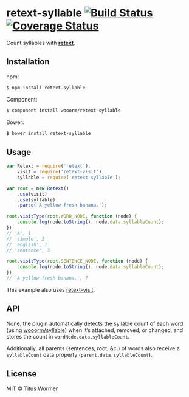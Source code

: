 # retext-syllable [![Build Status](https://travis-ci.org/wooorm/retext-syllable.svg?branch=master)](https://travis-ci.org/wooorm/retext-syllable) [![Coverage Status](https://img.shields.io/coveralls/wooorm/retext-syllable.svg)](https://coveralls.io/r/wooorm/retext-syllable?branch=master)

Count syllables with **[retext](https://github.com/wooorm/retext "Retext")**.

## Installation

npm:
```sh
$ npm install retext-syllable
```

Component:
```sh
$ component install wooorm/retext-syllable
```

Bower:
```sh
$ bower install retext-syllable
```

## Usage

```js
var Retext = require('retext'),
    visit = require('retext-visit'),
    syllable = require('retext-syllable');

var root = new Retext()
    .use(visit)
    .use(syllable)
    .parse('A yellow fresh banana.');

root.visitType(root.WORD_NODE, function (node) {
    console.log(node.toString(), node.data.syllableCount);
});
// 'A', 1
// 'simple', 2
// 'english', 1
// 'sentence', 3

root.visitType(root.SENTENCE_NODE, function (node) {
    console.log(node.toString(), node.data.syllableCount);
});
// 'A yellow fresh banana.', 7
```

This example also uses [retext-visit](https://github.com/wooorm/retext-visit).

## API

None, the plugin automatically detects the syllable count of each word (using [wooorm/syllable](https://github.com/wooorm/syllable)) when it’s attached, removed, or changed, and stores the count in `wordNode.data.syllableCount`.

Additionally, all parents (sentences, root, &c.) of words also receive a `syllableCount` data property (`parent.data.syllableCount`).

## License

MIT © Titus Wormer
